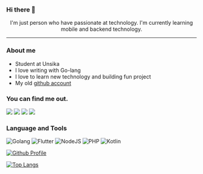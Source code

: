 ### Hi there 👋

<p style="text-align:center">I'm just person who have passionate at technology. I'm currently learning mobile and backend technology.</p>

---

### About me
- Student at Unsika
- I love writing with Go-lang
- I love to learn new technology and building fun project
- My old [github account](https://github.com/seior)

### You can find me out.
<a href="https://github.com/radenrishwan"><img src="https://img.shields.io/badge/GitHub-181717.svg?style=for-the-badge&logo=GitHub&logoColor=white"></a>
<a href="https://instagram.com/radenrishwan"><img src="https://img.shields.io/badge/Instagram-E4405F.svg?style=for-the-badge&logo=Instagram&logoColor=white"></a>
<a href="https://www.linkedin.com/in/raden-mohamad-rishwan-1b1476213"><img src="https://img.shields.io/badge/LinkedIn-0A66C2.svg?style=for-the-badge&logo=LinkedIn&logoColor=white"></a>
<a href="https://github.com/radenrishwan"><img src="https://img.shields.io/badge/Twitter-1DA1F2.svg?style=for-the-badge&logo=Twitter&logoColor=white"></a>

### Language and Tools
![Golang](https://img.shields.io/badge/Go-00ADD8.svg?style=for-the-badge&logo=Go&logoColor=white)
![Flutter](https://img.shields.io/badge/Flutter-02569B.svg?style=for-the-badge&logo=Flutter&logoColor=white)
![NodeJS](https://img.shields.io/badge/Node.js-339933.svg?style=for-the-badge&logo=nodedotjs&logoColor=white)
![PHP](https://img.shields.io/badge/PHP-777BB4.svg?style=for-the-badge&logo=PHP&logoColor=white)
![Kotlin](https://img.shields.io/badge/Kotlin-7F52FF.svg?style=for-the-badge&logo=Kotlin&logoColor=white)

<!-- stats -->
[![Github Profile](https://github-readme-stats.vercel.app/api?username=radenrishwan&theme=dracula)](https://github.com/anuraghazra/github-readme-stats)

[![Top Langs](https://github-readme-stats.vercel.app/api/top-langs/?username=radenrishwan&theme=dracula)](https://github.com/anuraghazra/github-readme-stats)
